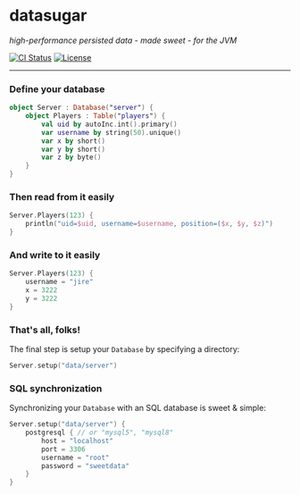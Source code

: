 # datasugar

_high-performance persisted data - made sweet - for the JVM_

[![CI Status](https://github.com/Jire/datasugar/workflows/ci/badge.svg)](https://github.com/Jire/datasugar/actions?query=workflow%3Aci)
[![License](https://img.shields.io/github/license/Jire/datasugar.svg)](https://github.com/Jire/datasugar/blob/master/LICENSE.txt)

---

### Define your database

```kotlin
object Server : Database("server") {
	object Players : Table("players") {
		val uid by autoInc.int().primary()
		var username by string(50).unique()
		var x by short()
		var y by short()
		var z by byte()
	}
}
```

### Then read from it easily

```kotlin
Server.Players(123) {
	println("uid=$uid, username=$username, position=($x, $y, $z)")
}
```

### And write to it easily

```kotlin
Server.Players(123) {
	username = "jire"
	x = 3222
	y = 3222
}
```

### That's all, folks!

The final step is setup your `Database` by specifying a directory:

```kotlin
Server.setup("data/server")
```

### SQL synchronization

Synchronizing your `Database` with an SQL database is sweet & simple:

```kotlin
Server.setup("data/server") {
	postgresql { // or "mysql5", "mysql8"
		host = "localhost"
		port = 3306
		username = "root"
		password = "sweetdata"
	}
}
```
